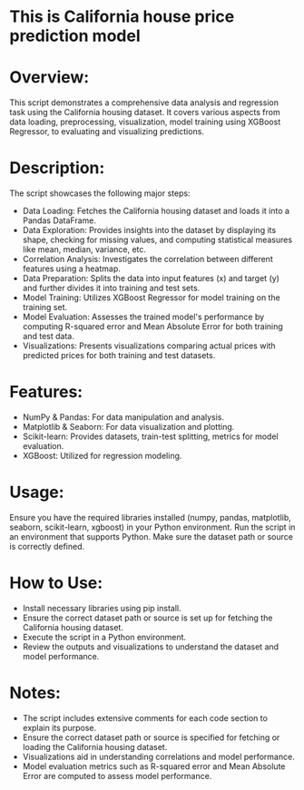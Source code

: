 # This is California house price prediction model
# Overview:

This script demonstrates a comprehensive data analysis and regression task using the California housing dataset. It covers various aspects from data loading, preprocessing, visualization, model training using XGBoost Regressor, to evaluating and visualizing predictions.

# Description:

The script showcases the following major steps:

*  Data Loading: Fetches the California housing dataset and loads it into a Pandas DataFrame.
*  Data Exploration: Provides insights into the dataset by displaying its shape, checking for missing values, and computing statistical measures like mean, median,  variance, etc.
*  Correlation Analysis: Investigates the correlation between different features using a heatmap.
*  Data Preparation: Splits the data into input features (x) and target (y) and further divides it into training and test sets.
*  Model Training: Utilizes XGBoost Regressor for model training on the training set.
*  Model Evaluation: Assesses the trained model's performance by computing R-squared error and Mean Absolute Error for both training and test data.
*  Visualizations: Presents visualizations comparing actual prices with predicted prices for both training and test datasets.

# Features:

*  NumPy & Pandas: For data manipulation and analysis.
*  Matplotlib & Seaborn: For data visualization and plotting.
*  Scikit-learn: Provides datasets, train-test splitting, metrics for model evaluation.
*  XGBoost: Utilized for regression modeling.

# Usage:
Ensure you have the required libraries installed (numpy, pandas, matplotlib, seaborn, scikit-learn, xgboost) in your Python environment. Run the script in an environment that supports Python. Make sure the dataset path or source is correctly defined.

# How to Use:

*  Install necessary libraries using pip install.
*  Ensure the correct dataset path or source is set up for fetching the California housing dataset.
*  Execute the script in a Python environment.
*  Review the outputs and visualizations to understand the dataset and model performance.

# Notes:

*  The script includes extensive comments for each code section to explain its purpose.
*  Ensure the correct dataset path or source is specified for fetching or loading the California housing dataset.
*  Visualizations aid in understanding correlations and model performance.
*  Model evaluation metrics such as R-squared error and Mean Absolute Error are computed to assess model performance.
